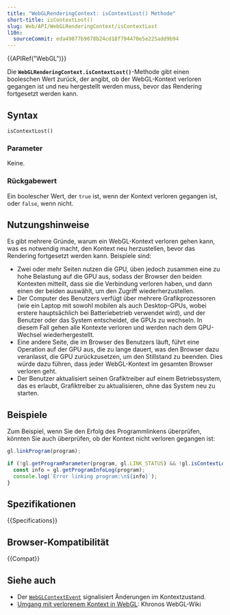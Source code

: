 ```yaml
---
title: "WebGLRenderingContext: isContextLost() Methode"
short-title: isContextLost()
slug: Web/API/WebGLRenderingContext/isContextLost
l10n:
  sourceCommit: eda49877b9078b24cd18f794470e5e225add9b94
---
```


{{APIRef("WebGL")}}

Die **`WebGLRenderingContext.isContextLost()`**-Methode gibt einen booleschen Wert zurück, der angibt, ob der WebGL-Kontext verloren gegangen ist und neu hergestellt werden muss, bevor das Rendering fortgesetzt werden kann.

## Syntax

```js-nolint
isContextLost()
```

### Parameter

Keine.

### Rückgabewert

Ein boolescher Wert, der `true` ist, wenn der Kontext verloren gegangen ist, oder `false`, wenn nicht.

## Nutzungshinweise

Es gibt mehrere Gründe, warum ein WebGL-Kontext verloren gehen kann, was es notwendig macht, den Kontext neu herzustellen, bevor das Rendering fortgesetzt werden kann. Beispiele sind:

- Zwei oder mehr Seiten nutzen die GPU, üben jedoch zusammen eine zu hohe Belastung auf die GPU aus, sodass der Browser den beiden Kontexten mitteilt, dass sie die Verbindung verloren haben, und dann einen der beiden auswählt, um den Zugriff wiederherzustellen.
- Der Computer des Benutzers verfügt über mehrere Grafikprozessoren (wie ein Laptop mit sowohl mobilen als auch Desktop-GPUs, wobei erstere hauptsächlich bei Batteriebetrieb verwendet wird), und der Benutzer oder das System entscheidet, die GPUs zu wechseln. In diesem Fall gehen alle Kontexte verloren und werden nach dem GPU-Wechsel wiederhergestellt.
- Eine andere Seite, die im Browser des Benutzers läuft, führt eine Operation auf der GPU aus, die zu lange dauert, was den Browser dazu veranlasst, die GPU zurückzusetzen, um den Stillstand zu beenden. Dies würde dazu führen, dass jeder WebGL-Kontext im gesamten Browser verloren geht.
- Der Benutzer aktualisiert seinen Grafiktreiber auf einem Betriebssystem, das es erlaubt, Grafiktreiber zu aktualisieren, ohne das System neu zu starten.

## Beispiele

Zum Beispiel, wenn Sie den Erfolg des Programmlinkens überprüfen, könnten Sie auch überprüfen, ob der Kontext nicht verloren gegangen ist:

```js
gl.linkProgram(program);

if (!gl.getProgramParameter(program, gl.LINK_STATUS) && !gl.isContextLost()) {
  const info = gl.getProgramInfoLog(program);
  console.log(`Error linking program:\n${info}`);
}
```

## Spezifikationen

{{Specifications}}

## Browser-Kompatibilität

{{Compat}}

## Siehe auch

- Der [`WebGLContextEvent`](/de/docs/Web/API/WebGLContextEvent) signalisiert Änderungen im Kontextzustand.
- [Umgang mit verlorenem Kontext in WebGL](https://www.khronos.org/webgl/wiki/HandlingContextLost): Khronos WebGL-Wiki
